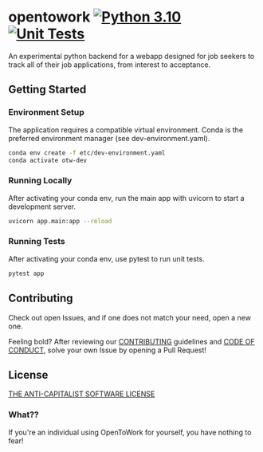 # opentowork [![Python 3.10](https://img.shields.io/badge/python-3.10-blue.svg)](https://www.python.org/downloads/release/python-3105/) [![Unit Tests](https://github.com/r-cha/opentowork/actions/workflows/python-app.yml/badge.svg)](https://github.com/r-cha/opentowork/actions/workflows/python-app.yml)



An experimental python backend for a webapp designed for job seekers to track
all of their job applications, from interest to acceptance.

## Getting Started

### Environment Setup

The application requires a compatible virtual environment.
Conda is the preferred environment manager (see dev-environment.yaml).

```sh
conda env create -f etc/dev-environment.yaml
conda activate otw-dev
```

### Running Locally

After activating your conda env, run the main app with uvicorn to start a development server.

```sh
uvicorn app.main:app --reload
```

### Running Tests

After activating your conda env, use pytest to run unit tests.

```sh
pytest app
```

## Contributing

Check out open Issues, and if one does not match your need, open a new one.

Feeling bold? After reviewing our [CONTRIBUTING](./CONTRIBUTING.md) guidelines and [CODE OF CONDUCT](./CODE_OF_CONDUCT.md),
solve your own Issue by opening a Pull Request!

## License

[THE ANTI-CAPITALIST SOFTWARE LICENSE](./LICENSE.md)

### What??

If you're an individual using OpenToWork for yourself, you have nothing to fear!
